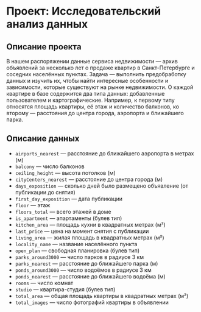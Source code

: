 # Проект: Исследовательский анализ данных

## Описание проекта
В нашем распоряжении данные сервиса недвижимости — архив объявлений за несколько лет о продаже квартир в Санкт-Петербурге и соседних населённых пунктах.
Задача — выполнить предобработку данных и изучить их, чтобы найти интересные особенности и зависимости, которые существуют на рынке недвижимости.
О каждой квартире в базе содержится два типа данных: добавленные пользователем и картографические. Например, к первому типу относятся площадь квартиры, её этаж и количество балконов, ко второму — расстояния до центра города, аэропорта и ближайшего парка. 

## Описание данных

 - `airports_nearest` — расстояние до ближайшего аэропорта в метрах (м)
 - `balcony` — число балконов
 - `ceiling_height` — высота потолков (м)
 - `cityCenters_nearest` — расстояние до центра города (м)
 - `days_exposition` — сколько дней было размещено объявление (от публикации до снятия)
 - `first_day_exposition` — дата публикации
 - `floor` — этаж
 - `floors_total` — всего этажей в доме
 - `is_apartment` — апартаменты (булев тип)
 - `kitchen_area` — площадь кухни в квадратных метрах (м²)
 - `last_price` — цена на момент снятия с публикации
 - `living_area` — жилая площадь в квадратных метрах (м²)
 - `locality_name` — название населённого пункта
 - `open_plan` — свободная планировка (булев тип)
 - `parks_around3000` — число парков в радиусе 3 км
 - `parks_nearest` — расстояние до ближайшего парка (м)
 - `ponds_around3000` — число водоёмов в радиусе 3 км
 - `ponds_nearest` — расстояние до ближайшего водоёма (м)
 - `rooms` — число комнат
 - `studio` — квартира-студия (булев тип)
 - `total_area` — общая площадь квартиры в квадратных метрах (м²)
 - `total_images` — число фотографий квартиры в объявлении

